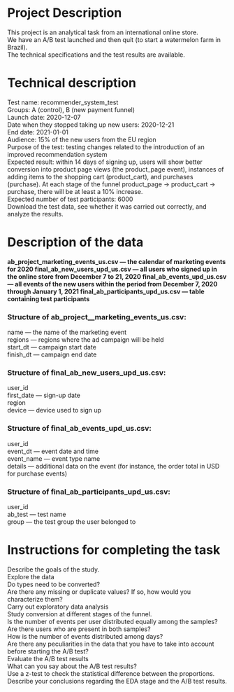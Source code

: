 # Project Description
This project is an analytical task from an international online store.  
We have an A/B test launched and then quit (to start a watermelon farm in Brazil).  
The technical specifications and the test results are available.  

# Technical description  

Test name: recommender_system_test   
Groups: А (control), B (new payment funnel)   
Launch date: 2020-12-07   
Date when they stopped taking up new users: 2020-12-21   
End date: 2021-01-01   
Audience: 15% of the new users from the EU region   
Purpose of the test: testing changes related to the introduction of an improved recommendation system   
Expected result: within 14 days of signing up, users will show better conversion into product page views (the product_page event), instances of adding items to the shopping cart (product_cart), and purchases (purchase). At each stage of the funnel product_page → product_cart → purchase, there will be at least a 10% increase.   
Expected number of test participants: 6000   
Download the test data, see whether it was carried out correctly, and analyze the results.

# Description of the data
<b>
ab_project_marketing_events_us.csv — the calendar of marketing events for 2020  
final_ab_new_users_upd_us.csv — all users who signed up in the online store from December 7 to 21, 2020   
final_ab_events_upd_us.csv — all events of the new users within the period from December 7, 2020 through January 1, 2021   
final_ab_participants_upd_us.csv — table containing test participants</b>   

### Structure of ab_project__marketing_events_us.csv:
name — the name of the marketing event  
regions — regions where the ad campaign will be held  
start_dt — campaign start date  
finish_dt — campaign end date  

### Structure of final_ab_new_users_upd_us.csv:   
user_id  
first_date — sign-up date  
region   
device — device used to sign up   

### Structure of final_ab_events_upd_us.csv:   
user_id   
event_dt — event date and time   
event_name — event type name   
details — additional data on the event (for instance, the order total in USD for purchase events)   

### Structure of final_ab_participants_upd_us.csv:   
user_id   
ab_test — test name   
group — the test group the user belonged to   

# Instructions for completing the task  
Describe the goals of the study.   
Explore the data   
Do types need to be converted?   
Are there any missing or duplicate values? If so, how would you characterize them?   
Carry out exploratory data analysis   
Study conversion at different stages of the funnel.   
Is the number of events per user distributed equally among the samples?   
Are there users who are present in both samples?   
How is the number of events distributed among days?   
Are there any peculiarities in the data that you have to take into account before starting the A/B test?   
Evaluate the A/B test results   
What can you say about the A/B test results?   
Use a z-test to check the statistical difference between the proportions.   
Describe your conclusions regarding the EDA stage and the A/B test results.   

